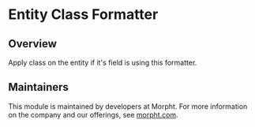 # Entity Class Formatter

## Overview

Apply class on the entity if it's field is using this formatter.

## Maintainers

This module is maintained by developers at Morpht. For more information on
the company and our offerings, see [morpht.com](https://morpht.com/).

